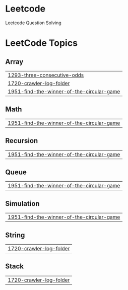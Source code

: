 # Leetcode

Leetcode Question Solving

<!---LeetCode Topics Start-->
# LeetCode Topics
## Array
|  |
| ------- |
| [1293-three-consecutive-odds](https://github.com/adivaste/Leetcode/tree/master/1293-three-consecutive-odds) |
| [1720-crawler-log-folder](https://github.com/adivaste/Leetcode/tree/master/1720-crawler-log-folder) |
| [1951-find-the-winner-of-the-circular-game](https://github.com/adivaste/Leetcode/tree/master/1951-find-the-winner-of-the-circular-game) |
## Math
|  |
| ------- |
| [1951-find-the-winner-of-the-circular-game](https://github.com/adivaste/Leetcode/tree/master/1951-find-the-winner-of-the-circular-game) |
## Recursion
|  |
| ------- |
| [1951-find-the-winner-of-the-circular-game](https://github.com/adivaste/Leetcode/tree/master/1951-find-the-winner-of-the-circular-game) |
## Queue
|  |
| ------- |
| [1951-find-the-winner-of-the-circular-game](https://github.com/adivaste/Leetcode/tree/master/1951-find-the-winner-of-the-circular-game) |
## Simulation
|  |
| ------- |
| [1951-find-the-winner-of-the-circular-game](https://github.com/adivaste/Leetcode/tree/master/1951-find-the-winner-of-the-circular-game) |
## String
|  |
| ------- |
| [1720-crawler-log-folder](https://github.com/adivaste/Leetcode/tree/master/1720-crawler-log-folder) |
## Stack
|  |
| ------- |
| [1720-crawler-log-folder](https://github.com/adivaste/Leetcode/tree/master/1720-crawler-log-folder) |
<!---LeetCode Topics End-->